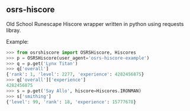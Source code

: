 ## osrs-hiscore

Old School Runescape Hiscore wrapper written in python using requests libray.

Example:

```python
>>> from osrshiscore import OSRSHiscore, Hiscores
>>> p = OSRSHiscore(user_agent='osrs-hiscore-example')
>>> q = p.get('Lynx Titan')
>>> q['overall']
{'rank': 1, 'level': 2277, 'experience': 4282456875}
>>> q['overall']['experience']
4282456875
>>> s = p.get('Say Allo', hiscore=Hiscores.IRONMAN)
>>> s['smithing']
{'level': 99, 'rank': 18, 'experience': 15777678}
```
